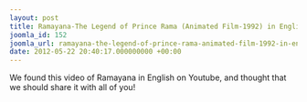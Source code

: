 ```yaml
---
layout: post
title: Ramayana-The Legend of Prince Rama (Animated Film-1992) in English
joomla_id: 152
joomla_url: ramayana-the-legend-of-prince-rama-animated-film-1992-in-english
date: 2012-05-22 20:40:17.000000000 +00:00
---
```

We found this video of Ramayana in English on Youtube, and thought that we should share it with all of you!


